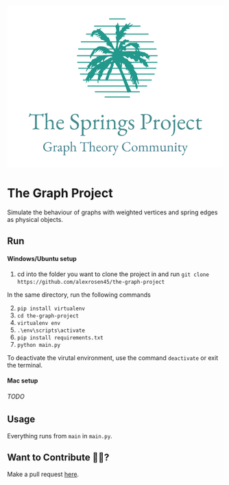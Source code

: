 ![image](https://github.com/alexrosen45/the-graph-project/blob/master/resources/logo.png)


# The Graph Project

Simulate the behaviour of graphs with weighted vertices and spring edges as physical objects.

## Run

#### Windows/Ubuntu setup

1. cd into the folder you want to clone the project in and run `git clone https://github.com/alexrosen45/the-graph-project`

In the same directory, run the following commands

2. `pip install virtualenv`
3. `cd the-graph-project`
4. `virtualenv env`
5. `.\env\scripts\activate`
6. `pip install requirements.txt`
7. `python main.py`

To deactivate the virutal environment, use the command `deactivate` or exit the terminal.

#### Mac setup

###### TODO

## Usage

Everything runs from `main` in `main.py`.

## Want to Contribute 🙋‍♂️?

Make a pull request [here](https://github.com/alexrosen45/the-graph-project/pulls).
